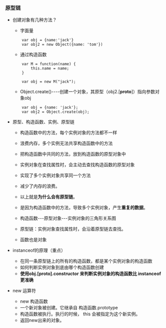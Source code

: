 ### 原型链

* 创建对象有几种方法？
    * 字面量
    ```
        var obj = {name:'jack'}
        var obj2 = new Object({name: 'tom'})
    ```    

    * 通过构造函数
    ```
        var M = function(name) {
            this.name = name;
        }

        var obj = new M("jack");
    ```    

    * Object.create()----创建一个对象，其原型（obj2.[__proto__]）指向参数对象obj
    ```
        var obj = {name: 'jack'};
        var obj2 = Object.create(obj);
    ```    

* 原型、构造函数、实例、原型链
    * 构造函数中的方法，每个实例对象的方法都不一样
    * 浪费内存，多个实例无法共享构造函数中的方法
    * 把构造函数中共同的方法，放到构造函数的原型对象中
    * 实例对象在查找属性时，会主动去查找构造函数的原型对象
    * 实现了多个实例对象共享同一个方法
    * 减少了内存的浪费。

    * 以上就是**为什么会有原型链**。
    * 是因为构造函数中的方法，导致多个实例对象，产生**重复的数据**。


    * 构造函数---原型对象---实例对象的三角形关系图
    * 原型链：实例对象查找属性时，会沿着原型链去查找。

    * 函数也是对象

* instanceof的原理（重点）
    * 在同一条原型链上的所有的构造函数，都是某个实例对象的构造函数 
    * 如何判断实例对象到底由哪个构造函数创建
    * **使用obj.[__proto__].constructor 来判断实例对象的构造函数比 instanceof更准确**

* new 运算符
    * new 构造函数 
    * 一个新对象被创建。它继承自 构造函数.prototype
    * 构造函数被执行。执行的时候， this 会被指定为这个新实例。
    * 返回new出来的对象。
    